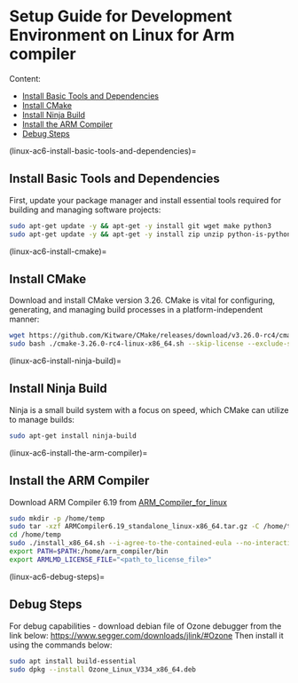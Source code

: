 # Setup Guide for Development Environment on Linux for Arm compiler
 
Content:

  - [Install Basic Tools and Dependencies](#linux-ac6-install-basic-tools-and-dependencies)
  - [Install CMake](#linux-ac6-install-cmake)
  - [Install Ninja Build](#linux-ac6-install-ninja-build)
  - [Install the ARM Compiler](#linux-ac6-install-the-arm-compiler)
  - [Debug Steps](#linux-ac6-debug-steps)
   
(linux-ac6-install-basic-tools-and-dependencies)=
## Install Basic Tools and Dependencies
First, update your package manager and install essential tools required for building and managing software projects:
 
```bash
sudo apt-get update -y && apt-get -y install git wget make python3 
sudo apt-get update -y && apt-get -y install zip unzip python-is-python3
```
 
(linux-ac6-install-cmake)=
## Install CMake
Download and install CMake version 3.26. CMake is vital for configuring, generating, and managing build processes in a platform-independent manner:
 
```bash
wget https://github.com/Kitware/CMake/releases/download/v3.26.0-rc4/cmake-3.26.0-rc4-linux-x86_64.sh
sudo bash ./cmake-3.26.0-rc4-linux-x86_64.sh --skip-license --exclude-subdir --prefix=/usr/local
```

(linux-ac6-install-ninja-build)=
## Install Ninja Build
Ninja is a small build system with a focus on speed, which CMake can utilize to manage builds:
 
```bash
sudo apt-get install ninja-build
```
 
(linux-ac6-install-the-arm-compiler)=
## Install the ARM Compiler
Download ARM Compiler 6.19 from [ARM_Compiler_for_linux](https://developer.arm.com/downloads)
 
```bash
sudo mkdir -p /home/temp
sudo tar -xzf ARMCompiler6.19_standalone_linux-x86_64.tar.gz -C /home/temp
cd /home/temp
sudo ./install_x86_64.sh --i-agree-to-the-contained-eula --no-interactive -d /home/arm_compiler/
export PATH=$PATH:/home/arm_compiler/bin
export ARMLMD_LICENSE_FILE="<path_to_license_file>"
```

(linux-ac6-debug-steps)=
## Debug Steps
For debug capabilities - download debian file of Ozone debugger from the link below:
https://www.segger.com/downloads/jlink/#Ozone
Then install it using the commands below:
```bash
sudo apt install build-essential
sudo dpkg --install Ozone_Linux_V334_x86_64.deb
```
